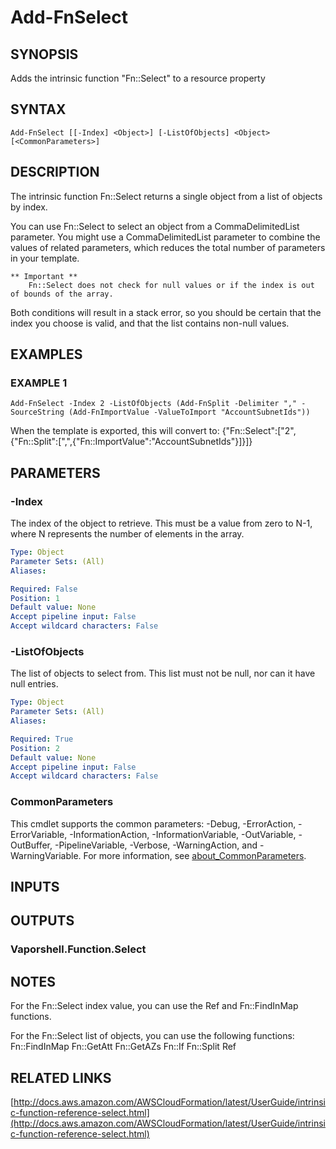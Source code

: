 # Add-FnSelect

## SYNOPSIS
Adds the intrinsic function "Fn::Select" to a resource property

## SYNTAX

```
Add-FnSelect [[-Index] <Object>] [-ListOfObjects] <Object> [<CommonParameters>]
```

## DESCRIPTION
The intrinsic function Fn::Select returns a single object from a list of objects by index.

You can use Fn::Select to select an object from a CommaDelimitedList parameter.
You might use a CommaDelimitedList parameter to combine the values of related parameters, which reduces the total number of parameters in your template.

    ** Important **
        Fn::Select does not check for null values or if the index is out of bounds of the array.
Both conditions will result in a stack error, so you should be certain that the index you choose is valid, and that the list contains non-null values.

## EXAMPLES

### EXAMPLE 1
```
Add-FnSelect -Index 2 -ListOfObjects (Add-FnSplit -Delimiter "," -SourceString (Add-FnImportValue -ValueToImport "AccountSubnetIds"))
```

When the template is exported, this will convert to: {"Fn::Select":\["2",{"Fn::Split":\[",",{"Fn::ImportValue":"AccountSubnetIds"}\]}\]}

## PARAMETERS

### -Index
The index of the object to retrieve.
This must be a value from zero to N-1, where N represents the number of elements in the array.

```yaml
Type: Object
Parameter Sets: (All)
Aliases:

Required: False
Position: 1
Default value: None
Accept pipeline input: False
Accept wildcard characters: False
```

### -ListOfObjects
The list of objects to select from.
This list must not be null, nor can it have null entries.

```yaml
Type: Object
Parameter Sets: (All)
Aliases:

Required: True
Position: 2
Default value: None
Accept pipeline input: False
Accept wildcard characters: False
```

### CommonParameters
This cmdlet supports the common parameters: -Debug, -ErrorAction, -ErrorVariable, -InformationAction, -InformationVariable, -OutVariable, -OutBuffer, -PipelineVariable, -Verbose, -WarningAction, and -WarningVariable. For more information, see [about_CommonParameters](http://go.microsoft.com/fwlink/?LinkID=113216).

## INPUTS

## OUTPUTS

### Vaporshell.Function.Select
## NOTES
For the Fn::Select index value, you can use the Ref and Fn::FindInMap functions.

For the Fn::Select list of objects, you can use the following functions:
    Fn::FindInMap
    Fn::GetAtt
    Fn::GetAZs
    Fn::If
    Fn::Split
    Ref

## RELATED LINKS

[http://docs.aws.amazon.com/AWSCloudFormation/latest/UserGuide/intrinsic-function-reference-select.html](http://docs.aws.amazon.com/AWSCloudFormation/latest/UserGuide/intrinsic-function-reference-select.html)

